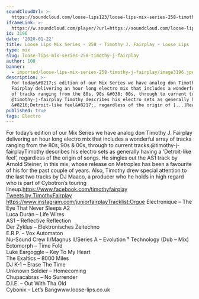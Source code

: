 ```yaml
---
soundCloudUrl: >-
  https://soundcloud.com/loose-lips123/loose-lips-mix-series-258-timothy-j-fairplay
iframeLink: >-
  https://w.soundcloud.com/player/?url=https://soundcloud.com/loose-lips123/loose-lips-mix-series-258-timothy-j-fairplay&color=00aabb&auto_play=false&hide_related=false&show_comments=true&show_user=true&show_reposts=false
id: 3196
date: '2020-01-22'
title: Loose Lips Mix Series - 258 - Timothy J. Fairplay - Loose Lips
type: mix
slug: loose-lips-mix-series-258-timothy-j-fairplay
author: 100
banner:
  - imported/loose-lips-mix-series-258-timothy-j-fairplay/image3196.jpeg
description: >-
  For today&#8217;s edition of our Mix Series we have analog don Timothy J.
  Fairplay delivering an hour long electro mix that includes a wonderful array
  of tracks ranging from the 80s, 90s &#038; 00s, through to current tracks.
  @timothy-j-fairplay Timothy describes his electro sets as generally having a
  &#8216;Detroit-like feel&#8217;, regardless of the origin of [...]Read More...
published: true
tags: Electro
---
```

For today’s edition of our Mix Series we have analog don Timothy J. Fairplay delivering an hour long electro mix that includes a wonderful array of tracks ranging from the 80s, 90s & 00s, through to current tracks.@timothy-j-fairplayTimothy describes his electro sets as generally having a ‘Detroit-like feel’, regardless of the origin of songs. He singles out the AS1 track by Arnold Steiner, in this mix, whose release on Metroplex has been a favourite of his for the past couple of years. Also, Timothy drew special attention to the last two tracks by DJ Maaco, a producer who he holds in high regard who is part of Cybotron’s touring lineup.https://www.facebook.com/timothyfairplay  
[Tweets by TimothyFairplay](https://twitter.com/TimothyFairplay?ref_src=twsrc%5Etfw)  
https://www.instagram.com/juniorfairplayTracklist:Orgue Electronique – The Eye That Never Sleeps A2  
Luca Durán – Life Wires  
AS1 – Reflective Reflection  
Der Zyklus – Elektronisches Zeitechno  
E.R.P. – Vox Automaton  
Nu-Sound Crew II/Magnus II/Series A – Evolution ⁵ Technology (Dub – Mix)  
Ectomorph – Time Fold  
Luke Eargoggle – Key To My Heart  
The Exaltics – 8000 Miles  
DJ K-1 – Erase The Time  
Unknown Soldier – Homecoming  
Chupacabras – No Surrender  
D.I.E. – Out With Tha Old  
Cybonix – Let’s Bangwww.loose-lips.co.uk